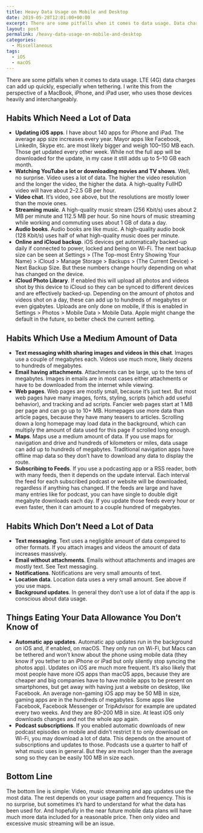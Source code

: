 ```yaml
---
title: Heavy Data Usage on Mobile and Desktop
date: 2019-05-28T12:01:00+00:00
excerpt: There are some pitfalls when it comes to data usage. Data charges can add up quickly, especially when tethering. Know where your data goes.
layout: post
permalink: /heavy-data-usage-on-mobile-and-desktop
categories:
  - Miscellaneous
tags:
  - iOS
  - macOS
---
```

There are some pitfalls when it comes to data usage. LTE (4G) data charges can add up quickly, especially when tethering. I write this from the perspective of a MacBook, iPhone, and iPad user, who uses those devices heavily and interchangeably.

## Habits Which Need a Lot of Data

  * **Updating iOS apps**. I have about 140 apps for iPhone and iPad. The average app size increases every year. Mayor apps like Facebook, LinkedIn, Skype etc. are most likely bigger and weigh 100–150 MB each. Those get updated every other week. While not the full app will be downloaded for the update, in my case it still adds up to 5–10 GB each month.
  * **Watching YouTube a lot or downloading movies and TV shows**. Well, no surprise. Video uses a lot of data. The higher the video resolution and the longer the video, the higher the data. A high-quality FullHD video will have about 2–2.5 GB per hour.
  * **Video chat**. It’s video, see above, but the resolutions are mostly lower than the movie ones.
  * **Streaming music**. A high-quality music stream (256 Kbit/s) uses about 2 MB per minute and 112.5 MB per hour. So nine hours of music streaming while working and commuting uses about 1 GB of data a day.
  * **Audio books**. Audio books are like music. A high-quality audio book (128 Kbit/s) uses half of what high-quality music does per minute.
  * **Online and iCloud backup**. iOS devices get automatically backed-up daily if connected to power, locked and being on Wi-Fi. The next backup size can be seen at Settings > (The Top-most Entry Showing Your Name) > iCloud > Manage Storage > Backups > (The Current Device) > Next Backup Size. But these numbers change hourly depending on what has changed on the device.
  * **iCloud Photo Library**. If enabled this will upload all photos and videos shot by this device to iCloud so they can be synced to different devices and are effectively backed-up. Depending on the amount of photos and videos shot on a day, these can add up to hundreds of megabytes or even gigabytes. Uploads are only done on mobile, if this is enabled in Settings > Photos > Mobile Data > Mobile Data. Apple might change the default in the future, so better check the current setting.

## Habits Which Use a Medium Amount of Data

  * **Text messaging whith sharing images and videos in this chat**. Images use a couple of megabytes each. Videos use much more, likely dozens to hundreds of megabytes.
  * **Email having attachments**. Attachments can be large, up to the tens of megabytes. Images in emails are in most cases either attachments or have to be downloaded from the internet while viewing.
  * **Web pages**. Web pages are mostly small, because it’s just text. But most web pages have many images, fonts, styling, scripts (which add useful behavior), and tracking and ad scripts. Fancier web pages start at 1 MB per page and can go up to 10+ MB. Homepages use more data than article pages, because they have many teasers to articles. Scrolling down a long homepage may load data in the background, which can multiply the amount of data used for this page if scrolled long enough.
  * **Maps**. Maps use a medium amount of data. If you use maps for navigation and drive and hundreds of kilometers or miles, data usage can add up to hundreds of megabytes. Traditional navigation apps have offline map data so they don’t have to download any data to display the route.
  * **Subscribing to Feeds**. If you use a podcasting app or a RSS reader, both with many feeds, then it depends on the update interval. Each interval the feed for each subscribed podcast or website will be downloaded, regardless if anything has changed. If the feeds are large and have many entries like for podcast, you can have single to double digit megabyte downloads each day. If you update those feeds every hour or even faster, then it can amount to a couple hundred of megabytes.

## Habits Which Don’t Need a Lot of Data

  * **Text messaging**. Text uses a negligible amount of data compared to other formats. If you attach images and videos the amount of data increases massively.
  * **Email without attachments**. Emails without attachments and images are mostly text. See Text messaging.
  * **Notifications**. Notifications are very small amounts of text.
  * **Location data**. Location data uses a very small amount. See above if you use maps.
  * **Background updates**. In general they don’t use a lot of data if the app is conscious about data usage.

## Things Eating Your Data Allowance You Don’t Know of

  * **Automatic app updates**. Automatic app updates run in the background on iOS and, if enabled, on macOS. They only run on Wi-Fi, but Macs can be tethered and won’t know about the phone using mobile data (they know if you tether to an iPhone or iPad but only silently stop syncing the photos app). Updates on iOS are much more frequent. It’s also likely that most people have more iOS apps than macOS apps, because they are cheaper and big companies have to have mobile apps to be present on smartphones, but get away with having just a website on desktop, like Facebook. An average non-gaming iOS app may be 50 MB in size, gaming apps are in the hundreds of megabytes. Some apps like Facebook, Facebook Messenger or TripAdvisor for example are updated every two weeks. And they are 80–200 MB in size. At least iOS only downloads changes and not the whole app again.
  * **Podcast subscriptions**. If you enabled automatic downloads of new podcast episodes on mobile and didn’t restrict it to only download on Wi-Fi, you may download a lot of data. This depends on the amount of subscriptions and updates to those. Podcasts use a quarter to half of what music uses in general. But they are much longer than the average song so they can be easily 100 MB in size each.

## Bottom Line

The bottom line is simple: Video, music streaming and app updates use the most data. The rest depends on your usage pattern and frequency. This is no surprise, but sometimes it’s hard to understand for what the data has been used for. And hopefully in the near future mobile data plans will have much more data included for a reasonable price. Then only video and excessive music streaming will be an issue.